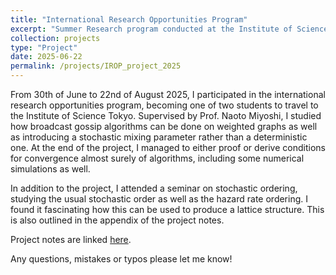 ```yaml
---
title: "International Research Opportunities Program"
excerpt: "Summer Research program conducted at the Institute of Science Tokyo under Prof. Miyoshi<br/><img src='/images/Tokyo_City.jpg' height=300>"
collection: projects
type: "Project"
date: 2025-06-22
permalink: /projects/IROP_project_2025
---
```


From 30th of June to 22nd of August 2025, I participated in the international research opportunities program, becoming one of two students to travel to the Institute of Science Tokyo. Supervised by Prof. Naoto Miyoshi, I studied how broadcast gossip algorithms can be done on weighted graphs as well as introducing a stochastic mixing parameter rather than a deterministic one. At the end of the project, I managed to either proof or derive conditions for convergence almost surely of algorithms, including some numerical simulations as well.

In addition to the project, I attended a seminar on stochastic ordering, studying the usual stochastic order as well as the hazard rate ordering. I found it fascinating how this can be used to produce a lattice structure. This is also outlined in the appendix of the project notes.

Project notes are linked [here](/John-Zou-PEK.github.io/files/IROP_Broadcast_Gossip_Algorithms%20copy.pdf). 

Any questions, mistakes or typos please let me know!